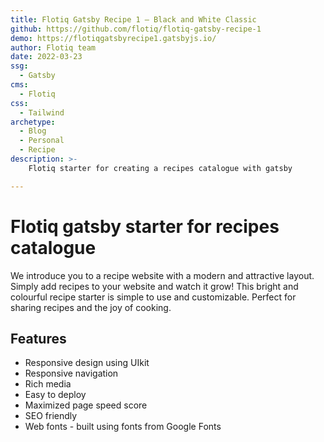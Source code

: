 ```yaml
---
title: Flotiq Gatsby Recipe 1 – Black and White Classic
github: https://github.com/flotiq/flotiq-gatsby-recipe-1
demo: https://flotiqgatsbyrecipe1.gatsbyjs.io/
author: Flotiq team
date: 2022-03-23
ssg:
  - Gatsby
cms:
  - Flotiq
css:
  - Tailwind
archetype:
  - Blog
  - Personal
  - Recipe
description: >-
    Flotiq starter for creating a recipes catalogue with gatsby

---
```


# Flotiq gatsby starter for recipes catalogue

We introduce you to a recipe website with a modern and attractive layout. Simply add recipes to your website and watch it grow! This bright and colourful recipe starter is simple to use and customizable. Perfect for sharing recipes and the joy of cooking.

## Features

* Responsive design using UIkit
* Responsive navigation
* Rich media
* Easy to deploy
* Maximized page speed score
* SEO friendly
* Web fonts - built using fonts from Google Fonts 
